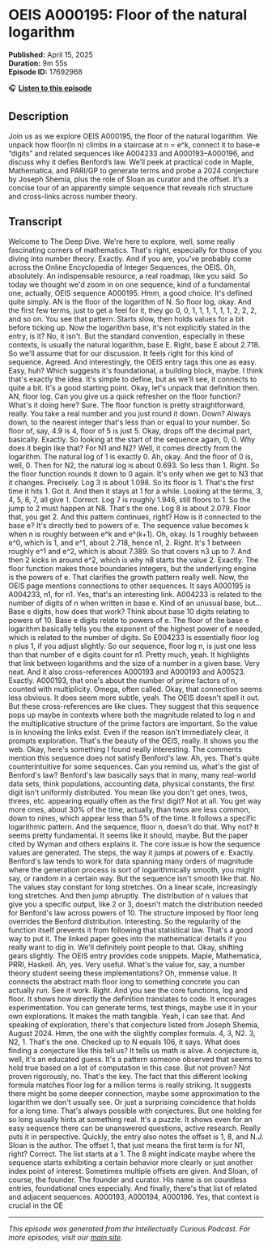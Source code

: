 # OEIS A000195: Floor of the natural logarithm

**Published:** April 15, 2025  
**Duration:** 9m 55s  
**Episode ID:** 17692968

🎧 **[Listen to this episode](https://intellectuallycurious.buzzsprout.com/2529712/episodes/17692968-oeis-a000195-floor-of-the-natural-logarithm)**

## Description

Join us as we explore OEIS A000195, the floor of the natural logarithm. We unpack how floor(ln n) climbs in a staircase at n = e^k, connect it to base-e “digits” and related sequences like A004233 and A000193–A000196, and discuss why it defies Benford’s law. We’ll peek at practical code in Maple, Mathematica, and PARI/GP to generate terms and probe a 2024 conjecture by Joseph Shemia, plus the role of Sloan as curator and the offset. It’s a concise tour of an apparently simple sequence that reveals rich structure and cross-links across number theory.

## Transcript

Welcome to The Deep Dive. We're here to explore, well, some really fascinating corners of mathematics. That's right, especially for those of you diving into number theory. Exactly. And if you are, you've probably come across the Online Encyclopedia of Integer Sequences, the OEIS. Oh, absolutely. An indispensable resource, a real roadmap, like you said. So today we thought we'd zoom in on one sequence, kind of a fundamental one, actually, OEIS sequence A000195. Hmm, a good choice. It's defined quite simply. AN is the floor of the logarithm of N. So floor log, okay. And the first few terms, just to get a feel for it, they go 0, 0, 1, 1, 1, 1, 1, 1, 2, 2, 2, and so on. You see that pattern. Starts slow, then holds values for a bit before ticking up. Now the logarithm base, it's not explicitly stated in the entry, is it? No, it isn't. But the standard convention, especially in these contexts, is usually the natural logarithm, base E. Right, base E about 2.718. So we'll assume that for our discussion. It feels right for this kind of sequence. Agreed. And interestingly, the OEIS entry tags this one as easy. Easy, huh? Which suggests it's foundational, a building block, maybe. I think that's exactly the idea. It's simple to define, but as we'll see, it connects to quite a bit. It's a good starting point. Okay, let's unpack that definition then. AN, floor log. Can you give us a quick refresher on the floor function? What's it doing here? Sure. The floor function is pretty straightforward, really. You take a real number and you just round it down. Down? Always down, to the nearest integer that's less than or equal to your number. So floor of, say, 4.9 is 4, floor of 5 is just 5. Okay, drops off the decimal part, basically. Exactly. So looking at the start of the sequence again, 0, 0. Why does it begin like that? For N1 and N2? Well, it comes directly from the logarithm. The natural log of 1 is exactly 0. Ah, okay. And the floor of 0 is, well, 0. Then for N2, the natural log is about 0.693. So less than 1. Right. So the floor function rounds it down to 0 again. It's only when we get to N3 that it changes. Precisely. Log 3 is about 1.098. So its floor is 1. That's the first time it hits 1. Got it. And then it stays at 1 for a while. Looking at the terms, 3, 4, 5, 6, 7, all give 1. Correct. Log 7 is roughly 1.946, still floors to 1. So the jump to 2 must happen at N8. That's the one. Log 8 is about 2.079. Floor that, you get 2. And this pattern continues, right? How is it connected to the base e? It's directly tied to powers of e. The sequence value becomes k when n is roughly between e^k and e^(k+1). Oh, okay. Is 1 roughly between e^0, which is 1, and e^1, about 2.718, hence n1, 2. Right. It's 1 between roughly e^1 and e^2, which is about 7.389. So that covers n3 up to 7. And then 2 kicks in around e^2, which is why n8 starts the value 2. Exactly. The floor function makes those boundaries integers, but the underlying engine is the powers of e. That clarifies the growth pattern really well. Now, the OEIS page mentions connections to other sequences. It says A000195 is A004233, n1, for n1. Yes, that's an interesting link. A004233 is related to the number of digits of n when written in base e. Kind of an unusual base, but... Base e digits, how does that work? Think about base 10 digits relating to powers of 10. Base e digits relate to powers of e. The floor of the base e logarithm basically tells you the exponent of the highest power of e needed, which is related to the number of digits. So E004233 is essentially floor log n plus 1, if you adjust slightly. So our sequence, floor log n, is just one less than that number of e digits count for n1. Pretty much, yeah. It highlights that link between logarithms and the size of a number in a given base. Very neat. And it also cross-references A000193 and A000193 and A00523. Exactly. A000193, that one's about the number of prime factors of n, counted with multiplicity. Omega, often called. Okay, that connection seems less obvious. It does seem more subtle, yeah. The OEIS doesn't spell it out. But these cross-references are like clues. They suggest that this sequence pops up maybe in contexts where both the magnitude related to log n and the multiplicative structure of the prime factors are important. So the value is in knowing the links exist. Even if the reason isn't immediately clear, it prompts exploration. That's the beauty of the OEIS, really. It shows you the web. Okay, here's something I found really interesting. The comments mention this sequence does not satisfy Benford's law. Ah, yes. That's quite counterintuitive for some sequences. Can you remind us, what's the gist of Benford's law? Benford's law basically says that in many, many real-world data sets, think populations, accounting data, physical constants, the first digit isn't uniformly distributed. You mean like you don't get ones, twos, threes, etc. appearing equally often as the first digit? Not at all. You get way more ones, about 30% of the time, actually, than twos are less common, down to nines, which appear less than 5% of the time. It follows a specific logarithmic pattern. And the sequence, floor n, doesn't do that. Why not? It seems pretty fundamental. It seems like it should, maybe. But the paper cited by Wyman and others explains it. The core issue is how the sequence values are generated. The steps, the way it jumps at powers of e. Exactly. Benford's law tends to work for data spanning many orders of magnitude where the generation process is sort of logarithmically smooth, you might say, or random in a certain way. But the sequence isn't smooth like that. No. The values stay constant for long stretches. On a linear scale, increasingly long stretches. And then jump abruptly. The distribution of n values that give you a specific output, like 2 or 3, doesn't match the distribution needed for Benford's law across powers of 10. The structure imposed by floor long overrides the Benford distribution. Interesting. So the regularity of the function itself prevents it from following that statistical law. That's a good way to put it. The linked paper goes into the mathematical details if you really want to dig in. We'll definitely point people to that. Okay, shifting gears slightly. The OEIS entry provides code snippets. Maple, Mathematica, PRRI, Haskell. Ah, yes. Very useful. What's the value for, say, a number theory student seeing these implementations? Oh, immense value. It connects the abstract math floor long to something concrete you can actually run. See it work. Right. And you see the core functions, log and floor. It shows how directly the definition translates to code. It encourages experimentation. You can generate terms, test things, maybe use it in your own explorations. It makes the math tangible. Yeah, I can see that. And speaking of exploration, there's that conjecture listed from Joseph Shemia, August 2024. Hmm, the one with the slightly complex formula. 4, 3, N2. 3, N2, 1. That's the one. Checked up to N equals 106, it says. What does finding a conjecture like this tell us? It tells us math is alive. A conjecture is, well, it's an educated guess. It's a pattern someone observed that seems to hold true based on a lot of computation in this case. But not proven? Not proven rigorously, no. That's the key. The fact that this different looking formula matches floor log for a million terms is really striking. It suggests there might be some deeper connection, maybe some approximation to the logarithm we don't usually see. Or just a surprising coincidence that holds for a long time. That's always possible with conjectures. But one holding for so long usually hints at something real. It's a puzzle. It shows even for an easy sequence there can be unanswered questions, active research. Really puts it in perspective. Quickly, the entry also notes the offset is 1, 8, and N.J. Sloan is the author. The offset 1, that just means the first term is for N1, right? Correct. The list starts at a 1. The 8 might indicate maybe where the sequence starts exhibiting a certain behavior more clearly or just another index point of interest. Sometimes multiple offsets are given. And Sloan, of course, the founder. The founder and curator. His name is on countless entries, foundational ones especially. And finally, there's that list of related and adjacent sequences. A000193, A000194, A000196. Yes, that context is crucial in the OE

---
*This episode was generated from the Intellectually Curious Podcast. For more episodes, visit our [main site](https://intellectuallycurious.buzzsprout.com).*
